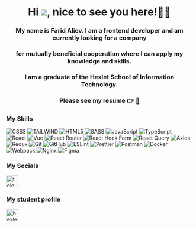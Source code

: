 
# <div align="center">Hi ![](https://user-images.githubusercontent.com/18350557/176309783-0785949b-9127-417c-8b55-ab5a4333674e.gif), nice to see you here!👨‍💼</div>  
  
### <div align="center">My name is Farid Aliev. I am a frontend developer and am currently looking for a company</div>

### <div align="center">for mutually beneficial cooperation where I can apply my knowledge and skills.</div>

### <div align="center">I am a graduate of the Hexlet School of Information Technology.</div>

### <div align="center">Please see my resume &#128073; <a href="https://cv.hexlet.io/ru/resumes/5047">&#128209;</a></div>





### My Skills
![CSS3](https://img.shields.io/badge/css3-%231572B6.svg?style=for-the-badge&logo=css3&logoColor=white) 
![TAILWIND](https://img.shields.io/badge/Tailwind%20CSS-38B2AC?style=for-the-badge&logo=tailwind-css&logoColor=white) 
![HTML5](https://img.shields.io/badge/html5-%23E34F26.svg?style=for-the-badge&logo=html5&logoColor=white)
![SASS](https://img.shields.io/badge/SASS-hotpink.svg?style=for-the-badge&logo=SASS&logoColor=white) 
![JavaScript](https://img.shields.io/badge/javascript-%23323330.svg?style=for-the-badge&logo=javascript&logoColor=%23F7DF1E) 
![TypeScript](https://img.shields.io/badge/typescript-%23007ACC.svg?style=for-the-badge&logo=typescript&logoColor=white) 
![React](https://img.shields.io/badge/react-%2320232a.svg?style=for-the-badge&logo=react&logoColor=%2361DAFB)
![Vue](https://img.shields.io/badge/Vue.js-%2342b883.svg?style=for-the-badge&logo=vue.js&logoColor=white)
![React Router](https://img.shields.io/badge/React_Router-CA4245?style=for-the-badge&logo=react-router&logoColor=white) 
![React Hook Form](https://img.shields.io/badge/React%20Hook%20Form-%23EC5990.svg?style=for-the-badge&logo=reacthookform&logoColor=white) 
![React Query](https://img.shields.io/badge/-React%20Query-FF4154?style=for-the-badge&logo=react%20query&logoColor=white) 
![Axios](https://img.shields.io/badge/Axios-5A29E4?style=for-the-badge&logo=Axios&logoColor=white)
![Redux](https://img.shields.io/badge/redux-%23593d88.svg?style=for-the-badge&logo=redux&logoColor=white)
![Git](https://img.shields.io/badge/git-%23F05033.svg?style=for-the-badge&logo=git&logoColor=white) 
![GitHub](https://img.shields.io/badge/github-%23121011.svg?style=for-the-badge&logo=github&logoColor=white) 
![ESLint](https://img.shields.io/badge/ESLint-4B3263?style=for-the-badge&logo=eslint&logoColor=white) 
![Prettier](https://img.shields.io/badge/prettier-%23F7B93E.svg?style=for-the-badge&logo=prettier&logoColor=black) 
![Postman](https://img.shields.io/badge/Postman-FF6C37?style=for-the-badge&logo=postman&logoColor=white)
![Docker](https://img.shields.io/badge/docker-%230db7ed.svg?style=for-the-badge&logo=docker&logoColor=white)
![Webpack](https://img.shields.io/badge/webpack-%238DD6F9.svg?style=for-the-badge&logo=webpack&logoColor=black)
![Nginx](https://img.shields.io/badge/nginx-%23009639.svg?style=for-the-badge&logo=nginx&logoColor=white) 
![Figma](https://img.shields.io/badge/figma-%23F24E1E.svg?style=for-the-badge&logo=figma&logoColor=white)

### My Socials

<p align="left">
  
  <a href="https://t.me/Blackagar_1997" rel="nofollow"><img src="https://user-images.githubusercontent.com/95209245/205297581-a8d5cac0-1a9c-431e-8ef3-9f554cee81c1.svg" alt="telegram" width="32" height="32" style="max-width: 100%;"></a>
</p>

### My student profile
<a href="https://ru.hexlet.io/u/kel-tuzed">
  <img class="icon" src="https://simpleicons.org/icons/hexlet.svg" width="32" height="32" alt="hexlet icon">
</a>
